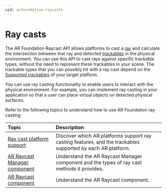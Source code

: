 ```yaml
---
uid: arfoundation-raycasts
---
```

# Ray casts

The AR Foundation Raycast API allows platforms to cast a [ray](xref:UnityEngine.Ray) and calculate the intersection between that ray and detected [trackables](xref:UnityEngine.XR.ARFoundation.ARTrackable) in the physical environment. You can use this API to cast rays against specific trackable types, without the need to represent these trackables in your scene. The trackable types that you can possibly hit with a ray cast depend on the [Supported trackables](xref:arfoundation-raycasts-platform-support#supported-trackables) of your target platform.

You can use ray casting functionality to enable users to interact with the physical environment. For example, you can implement ray casting in your application so that a user can place virtual objects on detected physical surfaces.

Refer to the following topics to understand how to use AR Foundation ray casting:

| Topic                                                                     | Description                                          |
| :-----------------------------------------------------------------------  | :--------------------------------------------------- |
| [Ray cast platform support](xref:arfoundation-raycasts-platform-support)  | Discover which AR platforms support ray casting features, and the trackables supported by each AR platform. |
| [AR Raycast Manager component](xref:arfoundation-raycasts-raycastmanager) | Understand the AR Raycast Manager component and the types of ray cast methods it provides. |
| [AR Raycast component](xref:arfoundation-raycasts-arraycast)              | Understand the AR Raycast component.                 |
